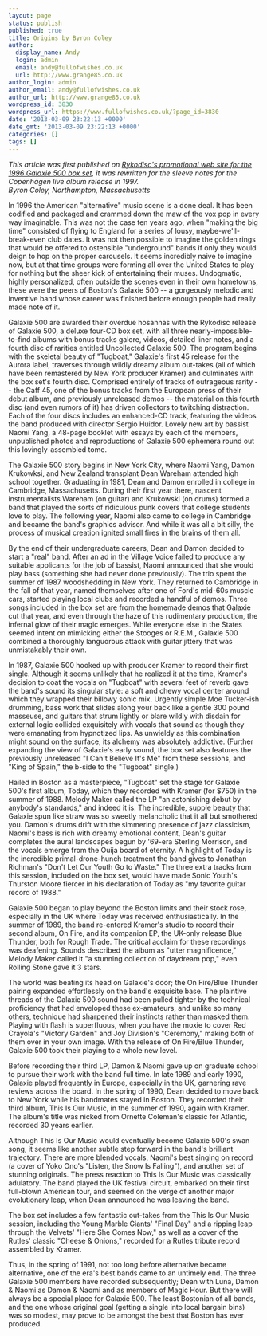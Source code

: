 ```yaml
---
layout: page
status: publish
published: true
title: Origins by Byron Coley
author:
  display_name: Andy
  login: admin
  email: andy@fullofwishes.co.uk
  url: http://www.grange85.co.uk
author_login: admin
author_email: andy@fullofwishes.co.uk
author_url: http://www.grange85.co.uk
wordpress_id: 3830
wordpress_url: https://www.fullofwishes.co.uk/?page_id=3830
date: '2013-03-09 23:22:13 +0000'
date_gmt: '2013-03-09 23:22:13 +0000'
categories: []
tags: []
---
```

<p><em>This article was first published on <a href="https://static.fullofwishes.co.uk/galaxie500box/index.html">Rykodisc's promotional web site for the 1996 Galaxie 500 box set</a>, it was rewritten for the sleeve notes for the Copenhagen live album release in 1997.<br />
Byron Coley, Northampton, Massachusetts</em></p>
<p>In 1996 the American "alternative" music scene is a done deal. It has been codified and packaged and crammed down the maw of the vox pop in every way imaginable. This was not the case ten years ago, when "making the big time" consisted of flying to England for a series of lousy, maybe-we'll-break-even club dates. It was not then possible to imagine the golden rings that would be offered to ostensible "underground" bands if only they would deign to hop on the proper carousels. It seems incredibly naive to imagine now, but at that time groups were forming all over the United States to play for nothing but the sheer kick of entertaining their muses. Undogmatic, highly personalized, often outside the scenes even in their own hometowns, these were the peers of Boston's Galaxie 500 -- a gorgeously melodic and inventive band whose career was finished before enough people had really made note of it.</p>
<p>Galaxie 500 are awarded their overdue hosannas with the Rykodisc release of Galaxie 500, a deluxe four-CD box set, with all three nearly-impossible-to-find albums with bonus tracks galore, videos, detailed liner notes, and a fourth disc of rarities entitled Uncollected Galaxie 500. The program begins with the skeletal beauty of "Tugboat," Galaxie's first 45 release for the Aurora label, traverses through wildly dreamy album out-takes (all of which have been remastered by New York producer Kramer) and culminates with the box set's fourth disc. Comprised entirely of tracks of outrageous rarity -- the Caff 45, one of the bonus tracks from the European press of their debut album, and previously unreleased demos -- the material on this fourth disc (and even rumors of it) has driven collectors to twitching distraction. Each of the four discs includes an enhanced-CD track, featuring the videos the band produced with director Sergio Huidor. Lovely new art by bassist Naomi Yang, a 48-page booklet with essays by each of the members, unpublished photos and reproductions of Galaxie 500 ephemera round out this lovingly-assembled tome.</p>
<p>The Galaxie 500 story begins in New York City, where Naomi Yang, Damon Krukowksi, and New Zealand transplant Dean Wareham attended high school together. Graduating in 1981, Dean and Damon enrolled in college in Cambridge, Massachusetts. During their first year there, nascent instrumentalists Wareham (on guitar) and Krukowski (on drums) formed a band that played the sorts of ridiculous punk covers that college students love to play. The following year, Naomi also came to college in Cambridge and became the band's graphics advisor. And while it was all a bit silly, the process of musical creation ignited small fires in the brains of them all.</p>
<p>By the end of their undergraduate careers, Dean and Damon decided to start a "real" band. After an ad in the Village Voice failed to produce any suitable applicants for the job of bassist, Naomi announced that she would play bass (something she had never done previously). The trio spent the summer of 1987 woodshedding in New York. They returned to Cambridge in the fall of that year, named themselves after one of Ford's mid-60s muscle cars, started playing local clubs and recorded a handful of demos. Three songs included in the box set are from the homemade demos that Galaxie cut that year, and even through the haze of this rudimentary production, the infernal glow of their magic emerges. While everyone else in the States seemed intent on mimicking either the Stooges or R.E.M., Galaxie 500 combined a thoroughly languorous attack with guitar jittery that was unmistakably their own.</p>
<p>In 1987, Galaxie 500 hooked up with producer Kramer to record their first single. Although it seems unlikely that he realized it at the time, Kramer's decision to coat the vocals on "Tugboat" with several feet of reverb gave the band's sound its singular style: a soft and chewy vocal center around which they wrapped their billowy sonic mix. Urgently simple Moe Tucker-ish drumming, bass work that slides along your back like a gentle 300 pound masseuse, and guitars that strum lightly or blare wildly with disdain for external logic collided exquisitely with vocals that sound as though they were emanating from hypnotized lips. As unwieldy as this combination might sound on the surface, its alchemy was absolutely addictive. (Further expanding the view of Galaxie's early sound, the box set also features the previously unreleased "I Can't Believe It's Me" from these sessions, and "King of Spain," the b-side to the "Tugboat" single.)</p>
<p>Hailed in Boston as a masterpiece, "Tugboat" set the stage for Galaxie 500's first album, Today, which they recorded with Kramer (for $750) in the summer of 1988. Melody Maker called the LP "an astonishing debut by anybody's standards," and indeed it is. The incredible, supple beauty that Galaxie spun like straw was so sweetly melancholic that it all but smothered you. Damon's drums drift with the simmering presence of jazz classicism, Naomi's bass is rich with dreamy emotional content, Dean's guitar completes the aural landscapes begun by '69-era Sterling Morrison, and the vocals emerge from the Ouija board of eternity. A highlight of Today is the incredible primal-drone-hunch treatment the band gives to Jonathan Richman's "Don't Let Our Youth Go to Waste." The three extra tracks from this session, included on the box set, would have made Sonic Youth's Thurston Moore fiercer in his declaration of Today as "my favorite guitar record of 1988."</p>
<p>Galaxie 500 began to play beyond the Boston limits and their stock rose, especially in the UK where Today was received enthusiastically. In the summer of 1989, the band re-entered Kramer's studio to record their second album, On Fire, and its companion EP, the UK-only release Blue Thunder, both for Rough Trade. The critical acclaim for these recordings was deafening. Sounds described the album as "utter magnificence," Melody Maker called it "a stunning collection of daydream pop," even Rolling Stone gave it 3 stars.</p>
<p>The world was beating its head on Galaxie's door; the On Fire/Blue Thunder pairing expanded effortlessly on the band's exquisite base. The plaintive threads of the Galaxie 500 sound had been pulled tighter by the technical proficiency that had enveloped these ex-amateurs, and unlike so many others, technique had sharpened their instincts rather than masked them. Playing with flash is superfluous, when you have the moxie to cover Red Crayola's "Victory Garden" and Joy Division's "Ceremony," making both of them over in your own image. With the release of On Fire/Blue Thunder, Galaxie 500 took their playing to a whole new level.</p>
<p>Before recording their third LP, Damon & Naomi gave up on graduate school to pursue their work with the band full time. In late 1989 and early 1990, Galaxie played frequently in Europe, especially in the UK, garnering rave reviews across the board. In the spring of 1990, Dean decided to move back to New York while his bandmates stayed in Boston. They recorded their third album, This Is Our Music, in the summer of 1990, again with Kramer. The album's title was nicked from Ornette Coleman's classic for Atlantic, recorded 30 years earlier.</p>
<p>Although This Is Our Music would eventually become Galaxie 500's swan song, it seems like another subtle step forward in the band's brilliant trajectory. There are more blended vocals, Naomi's best singing on record (a cover of Yoko Ono's "Listen, the Snow Is Falling"), and another set of stunning originals. The press reaction to This Is Our Music was classically adulatory. The band played the UK festival circuit, embarked on their first full-blown American tour, and seemed on the verge of another major evolutionary leap, when Dean announced he was leaving the band.</p>
<p>The box set includes a few fantastic out-takes from the This Is Our Music session, including the Young Marble Giants' "Final Day" and a ripping leap through the Velvets' "Here She Comes Now," as well as a cover of the Rutles' classic "Cheese & Onions," recorded for a Rutles tribute record assembled by Kramer.</p>
<p>Thus, in the spring of 1991, not too long before alternative became alternative, one of the era's best bands came to an untimely end. The three Galaxie 500 members have recorded subsequently; Dean with Luna, Damon & Naomi as Damon & Naomi and as members of Magic Hour. But there will always be a special place for Galaxie 500. The least Bostonian of all bands, and the one whose original goal (getting a single into local bargain bins) was so modest, may prove to be amongst the best that Boston has ever produced.</p>
